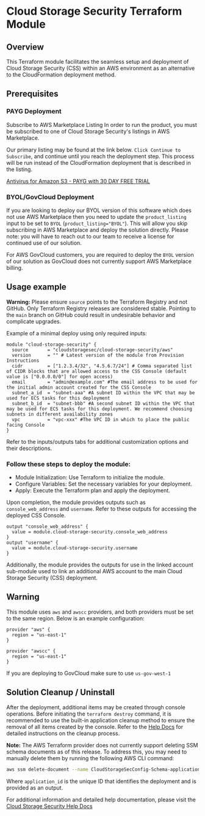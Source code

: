 # Cloud Storage Security Terraform Module

## Overview

This Terraform module facilitates the seamless setup and deployment of Cloud Storage Security (CSS) within an AWS environment as an alternative to the CloudFormation deployment method.

## Prerequisites

### PAYG Deployment
Subscribe to AWS Marketplace Listing
In order to run the product, you must be subscribed to one of Cloud Storage Security's listings in AWS Marketplace.

Our primary listing may be found at the link below. `Click Continue to Subscribe`, and continue until you reach the deployment step. This process will be run instead of the CloudFormation deployment that is described in the listing.

[Antivirus for Amazon S3 - PAYG with 30 DAY FREE TRIAL](https://aws.amazon.com/marketplace/pp/prodview-q7oc4shdnpc4w)

### BYOL/GovCloud Deployment
If you are looking to deploy our BYOL version of this software which does not use AWS Marketplace then you need to update the `product_listing` input to be set to `BYOL`
(`product_listing="BYOL"`). This will allow you skip subscribing in AWS Marketplace and deploy the solution directly. Please note: you will have to reach out to our team to receive a license for continued use of our solution.

For AWS GovCloud customers, you are required to deploy the `BYOL` version of our solution as GovCloud does not currently support AWS Marketplace billing.

## Usage example

**Warning:** Please ensure `source` points to the Terraform Registry and not GitHub. Only Terraform Registry releases are considered stable. Pointing to the `main` branch on GitHub could result in undesirable behavior and complicate upgrades.

Example of a minimal deploy using only required inputs: 
```hcl
module "cloud-storage-security" {
  source       = "cloudstoragesec/cloud-storage-security/aws"
  version      = "" # Latest version of the module from Provision Instructions
  cidr         = ["1.2.3.4/32", "4.5.6.7/24"] # Comma separated list of CIDR blocks that are allowed access to the CSS Console (default value is ["0.0.0.0/0"] for open access)
  email        = "admin@example.com" #The email address to be used for the initial admin account created for the CSS Console
  subnet_a_id  = "subnet-aaa" #A subnet ID within the VPC that may be used for ECS tasks for this deployment
  subnet_b_id  = "subnet-bbb" #A second subnet ID within the VPC that may be used for ECS tasks for this deployment. We recommend choosing subnets in different availability zones
  vpc          = "vpc-xxx" #The VPC ID in which to place the public facing Console
}
```
Refer to the inputs/outputs tabs for additional customization options and their descriptions.

### Follow these steps to deploy the module:

* Module Initialization: Use Terraform to initialize the module.
* Configure Variables: Set the necessary variables for your deployment.
* Apply: Execute the Terraform plan and apply the deployment.

Upon completion, the module provides outputs such as `console_web_address` and `username`. Refer to these outputs for accessing the deployed CSS Console.
```hcl
output "console_web_address" {
  value = module.cloud-storage-security.console_web_address
}
output "username" {
  value = module.cloud-storage-security.username
}
```
Additionally, the module provides the outputs for use in the linked account sub-module used to link an additional AWS account to the main Cloud Storage Security (CSS) deployment.

## Warning
This module uses `aws` and `awscc` providers, and both providers must be set to the same region. Below is an example configuration:
```hcl
provider "aws" {
  region = "us-east-1"
}

provider "awscc" {
  region = "us-east-1"
}
```

If you are deploying to GovCloud make sure to use `us-gov-west-1`
## Solution Cleanup / Uninstall

After the deployment, additional items may be created through console operations. 
Before initiating the `terraform destroy` command, it is recommended to use the built-in application cleanup method to ensure the removal of all items created by the console. 
Refer to the [Help Docs](https://help.cloudstoragesec.com/console-overview/monitoring/deployment-overview#solution-cleanup-uninstall) for detailed instructions on the cleanup process.

**Note:** The AWS Terraform provider does not currently support deleting SSM schema documents as of this release. To address this, you may need to manually delete them by running the following AWS CLI command:
```bash
aws ssm delete-document --name CloudStorageSecConfig-Schema-application_id --force
```
Where `application_id` is the unique ID that identifies the deployment and is provided as an output.

For additional information and detailed help documentation, please visit the [Cloud Storage Security Help Docs](https://help.cloudstoragesec.com/) 
